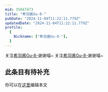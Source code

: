 ```yaml
---
mid: 35047473
title: "希羽酱Gu-8-"
pubDate: "2024-11-04T11:22:11.779Z"
updatedDate: "2024-11-04T11:22:11.779Z"
profile:
  {
    Nickname: ["希羽酱Gu-8-"],
  }
---
```


关注[希羽酱Gu-8-](https://space.bilibili.com/35047473)谢谢喵~ 关注[希羽酱Gu-8-](https://space.bilibili.com/35047473)谢谢喵~

## 此条目有待补充
你可以在[这里](https://github.com/Yuhanawa/VTuber.ICU/edit/master/src/content/v/希羽酱Gu-8-/index.md)编辑本文
